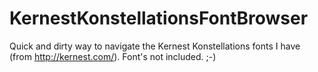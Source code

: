 KernestKonstellationsFontBrowser
================================

Quick and dirty way to navigate the Kernest Konstellations fonts I have (from http://kernest.com/). Font's not included. ;-)
